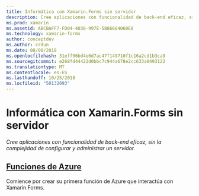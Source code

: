 ```yaml
---
title: Informática con Xamarin.Forms sin servidor
description: Cree aplicaciones con funcionalidad de back-end eficaz, sin la complejidad de configurar y administrar un servidor.
ms.prod: xamarin
ms.assetid: ABCBAFF7-FD04-4038-997E-5B86684060E0
ms.technology: xamarin-forms
author: conceptdev
ms.author: crdun
ms.date: 08/08/2018
ms.openlocfilehash: 31eff96bd4e6d7ac47f149710f1c16a2cd1b3ca9
ms.sourcegitcommit: e268fd44422d0bbc7c944a678e2cc633a0493122
ms.translationtype: MT
ms.contentlocale: es-ES
ms.lasthandoff: 10/25/2018
ms.locfileid: "50132093"
---
```

# <a name="serverless-computing-with-xamarinforms"></a>Informática con Xamarin.Forms sin servidor

_Cree aplicaciones con funcionalidad de back-end eficaz, sin la complejidad de configurar y administrar un servidor._

## <a name="azure-functionsazure-functionsmd"></a>[Funciones de Azure](azure-functions.md)

Comience por crear su primera función de Azure que interactúa con Xamarin.Forms.
